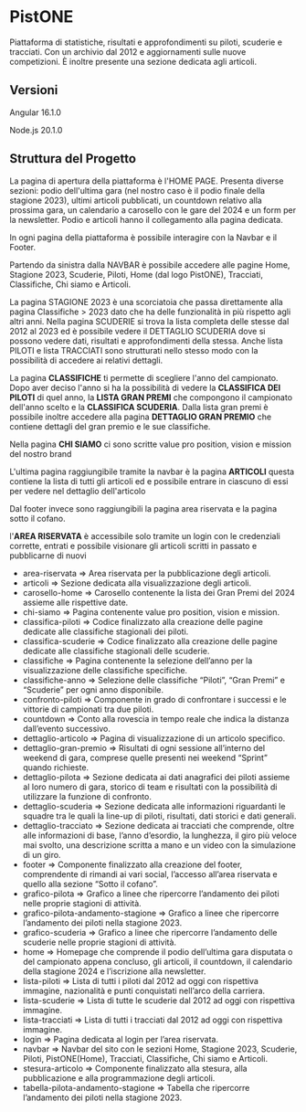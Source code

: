 # PistONE

Piattaforma di statistiche, risultati e approfondimenti su
piloti, scuderie e tracciati. Con un archivio dal
2012 e aggiornamenti sulle nuove competizioni. È inoltre presente una sezione dedicata agli articoli.

## Versioni

Angular 16.1.0

Node.js 20.1.0

## Struttura del Progetto

La pagina di apertura della piattaforma è l'HOME PAGE. Presenta diverse sezioni: podio dell'ultima gara (nel nostro caso è il podio finale della stagione 2023), ultimi articoli pubblicati, un countdown relativo alla prossima gara, un calendario a carosello con le gare del 2024 e un form per la newsletter. Podio e articoli hanno il collegamento alla pagina dedicata.

In ogni pagina della piattaforma è possibile interagire con la Navbar e il Footer.

Partendo da sinistra dalla NAVBAR è possibile accedere alle pagine Home, Stagione 2023, Scuderie, Piloti, Home (dal logo PistONE), Tracciati, Classifiche, Chi siamo e Articoli.

La pagina STAGIONE 2023 è una scorciatoia che passa direttamente alla pagina Classifiche > 2023 dato che ha delle funzionalità in più rispetto agli altri anni. Nella pagina SCUDERIE si trova la lista completa delle stesse dal 2012 al 2023 ed è possibile vedere il DETTAGLIO SCUDERIA dove si possono vedere dati, risultati e approfondimenti della stessa. Anche lista PILOTI e lista TRACCIATI sono strutturati nello stesso modo con la possibilità di accedere ai relativi dettagli.

La pagina **CLASSIFICHE** ti permette di scegliere l'anno del campionato. Dopo aver deciso l'anno si ha la possibilità di vedere la **CLASSIFICA DEI PILOTI** di quel anno, la **LISTA GRAN PREMI** che compongono il campionato dell'anno scelto e la **CLASSIFICA SCUDERIA**. Dalla lista gran premi è possibile inoltre accedere alla pagina **DETTAGLIO GRAN PREMIO** che contiene dettagli del gran premio e le sue classifiche.

Nella pagina **CHI SIAMO** ci sono scritte value pro position, vision e mission del nostro brand

L'ultima pagina raggiungibile tramite la navbar è la pagina **ARTICOLI** questa contiene la lista di tutti gli articoli ed e possibile entrare in ciascuno di essi per vedere nel dettaglio dell'articolo

Dal footer invece sono raggiungibili la pagina area riservata e la pagina sotto il cofano.

l'**AREA RISERVATA** è accessibile solo tramite un login con le credenziali corrette, entrati e possibile visionare gli articoli scritti in passato e pubblicarne di nuovi

-   area-riservata => Area riservata per la pubblicazione degli articoli.
-   articoli => Sezione dedicata alla visualizzazione degli articoli.
-   carosello-home => Carosello contenente la lista dei Gran Premi del 2024 assieme alle rispettive date.
-   chi-siamo => Pagina contenente value pro position, vision e mission.
-   classifica-piloti => Codice finalizzato alla creazione delle pagine dedicate alle classifiche stagionali dei piloti.
-   classifica-scuderie => Codice finalizzato alla creazione delle pagine dedicate alle classifiche stagionali delle scuderie.
-   classifiche => Pagina contenente la selezione dell’anno per la visualizzazione delle classifiche specifiche.
-   classifiche-anno => Selezione delle classifiche “Piloti”, “Gran Premi” e “Scuderie” per ogni anno disponibile.
-   confronto-piloti => Componente in grado di confrontare i successi e le vittorie di campionati tra due piloti.
-   countdown => Conto alla rovescia in tempo reale che indica la distanza dall’evento successivo.
-   dettaglio-articolo => Pagina di visualizzazione di un articolo specifico.
-   dettaglio-gran-premio => Risultati di ogni sessione all’interno del weekend di gara, comprese quelle presenti nei weekend “Sprint” quando richieste.
-   dettaglio-pilota => Sezione dedicata ai dati anagrafici dei piloti assieme al loro numero di gara, storico di team e risultati con la possibilità di utilizzare la funzione di confronto.
-   dettaglio-scuderia => Sezione dedicata alle informazioni riguardanti le squadre tra le quali la line-up di piloti, risultati, dati storici e dati generali.
-   dettaglio-tracciato => Sezione dedicata ai tracciati che comprende, oltre alle informazioni di base, l’anno d’esordio, la lunghezza, il giro più veloce mai svolto, una descrizione scritta a mano e un video con la simulazione di un giro.
-   footer => Componente finalizzato alla creazione del footer, comprendente di rimandi ai vari social, l’accesso all’area riservata e quello alla sezione “Sotto il cofano”.
-   grafico-pilota => Grafico a linee che ripercorre l’andamento dei piloti nelle proprie stagioni di attività.
-   grafico-pilota-andamento-stagione => Grafico a linee che ripercorre l’andamento dei piloti nella stagione 2023.
-   grafico-scuderia => Grafico a linee che ripercorre l’andamento delle scuderie nelle proprie stagioni di attività.
-   home => Homepage che comprende il podio dell’ultima gara disputata o del campionato appena concluso, gli articoli, il countdown, il calendario della stagione 2024 e l’iscrizione alla newsletter.
-   lista-piloti => Lista di tutti i piloti dal 2012 ad oggi con rispettiva immagine, nazionalità e punti conquistati nell’arco della carriera.
-   lista-scuderie => Lista di tutte le scuderie dal 2012 ad oggi con rispettiva immagine.
-   lista-tracciati => Lista di tutti i tracciati dal 2012 ad oggi con rispettiva immagine.
-   login => Pagina dedicata al login per l’area riservata.
-   navbar => Navbar del sito con le sezioni Home, Stagione 2023, Scuderie, Piloti, PistONE(Home), Tracciati, Classifiche, Chi siamo e Articoli.
-   stesura-articolo => Componente finalizzato alla stesura, alla pubblicazione e alla programmazione degli articoli.
-   tabella-pilota-andamento-stagione => Tabella che ripercorre l’andamento dei piloti nella stagione 2023.
